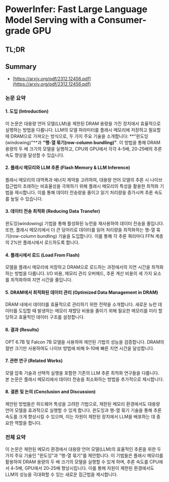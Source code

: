# PowerInfer: Fast Large Language Model Serving with a Consumer-grade GPU
## TL;DR
## Summary
- [https://arxiv.org/pdf/2312.12456.pdf](https://arxiv.org/pdf/2312.12456.pdf)

### 논문 요약

#### 1. 도입 (Introduction)
이 논문은 대용량 언어 모델(LLM)을 제한된 DRAM 용량을 가진 장치에서 효율적으로 실행하는 방법을 다룹니다. LLM의 모델 파라미터를 플래시 메모리에 저장하고 필요할 때 DRAM으로 가져오는 방식으로, 두 가지 주요 기술을 소개합니다: **"윈도잉(windowing)"**과 **"행-열 묶기(row-column bundling)"**. 이 방법을 통해 DRAM 용량의 두 배 크기의 모델을 실행하고, CPU와 GPU에서 각각 4-5배, 20-25배의 추론 속도 향상을 달성할 수 있습니다.

#### 2. 플래시 메모리와 LLM 추론 (Flash Memory & LLM Inference)
플래시 메모리의 대역폭과 에너지 제약을 고려하여, 대용량 언어 모델의 추론 시 나이브 접근법이 초래하는 비효율성을 극복하기 위해 플래시 메모리의 특성을 활용한 최적화 기법을 제시합니다. 이를 통해 데이터 전송량을 줄이고 읽기 처리량을 증가시켜 추론 속도를 높일 수 있습니다.

#### 3. 데이터 전송 최적화 (Reducing Data Transfer)
윈도잉(windowing) 기법을 통해 활성화된 뉴런을 재사용하여 데이터 전송을 줄입니다. 또한, 플래시 메모리에서 더 큰 덩어리로 데이터를 읽어 처리량을 최적화하는 행-열 묶기(row-column bundling) 기술을 도입합니다. 이를 통해 각 추론 쿼리마다 FFN 계층의 2%만 플래시에서 로드하도록 합니다.

#### 4. 플래시에서 로드 (Load From Flash)
모델을 플래시 메모리에 저장하고 DRAM으로 로드하는 과정에서의 지연 시간을 최적화하는 방법을 다룹니다. I/O 비용, 메모리 관리 오버헤드, 추론 계산 비용의 세 가지 요소를 최적화하여 지연 시간을 줄입니다.

#### 5. DRAM에서 최적화된 데이터 관리 (Optimized Data Management in DRAM)
DRAM 내에서 데이터를 효율적으로 관리하기 위한 전략을 소개합니다. 새로운 뉴런 데이터를 도입할 때 발생하는 메모리 재할당 비용을 줄이기 위해 필요한 메모리를 미리 할당하고 효율적인 데이터 구조를 설정합니다.

#### 6. 결과 (Results)
OPT 6.7B 및 Falcon 7B 모델을 사용하여 제안된 기법의 성능을 검증합니다. DRAM의 절반 크기만 사용하여도 나이브 방법에 비해 9-10배 빠른 지연 시간을 달성합니다.

#### 7. 관련 연구 (Related Works)
모델 압축 기술과 선택적 실행을 포함한 기존의 LLM 추론 최적화 연구들을 다룹니다. 본 논문은 플래시 메모리에서 데이터 전송을 최소화하는 방법을 추가적으로 제시합니다.

#### 8. 결론 및 논의 (Conclusion and Discussion)
제안된 방법들은 하드웨어 특성을 고려한 기법으로, 제한된 메모리 환경에서도 대용량 언어 모델을 효과적으로 실행할 수 있게 합니다. 윈도잉과 행-열 묶기 기술을 통해 추론 속도를 크게 향상시킬 수 있으며, 이는 자원이 제한된 장치에서 LLM을 배포하는 데 중요한 역할을 합니다.

### 전체 요약
이 논문은 제한된 메모리 환경에서 대용량 언어 모델(LLM)의 효율적인 추론을 위한 두 가지 주요 기술인 "윈도잉"과 "행-열 묶기"를 제안합니다. 이 기법들은 플래시 메모리를 활용하여 DRAM 용량의 두 배 크기의 모델을 실행할 수 있게 하며, 추론 속도를 CPU에서 4-5배, GPU에서 20-25배 향상시킵니다. 이를 통해 자원이 제한된 환경에서도 LLM의 성능을 극대화할 수 있는 새로운 접근법을 제시합니다.